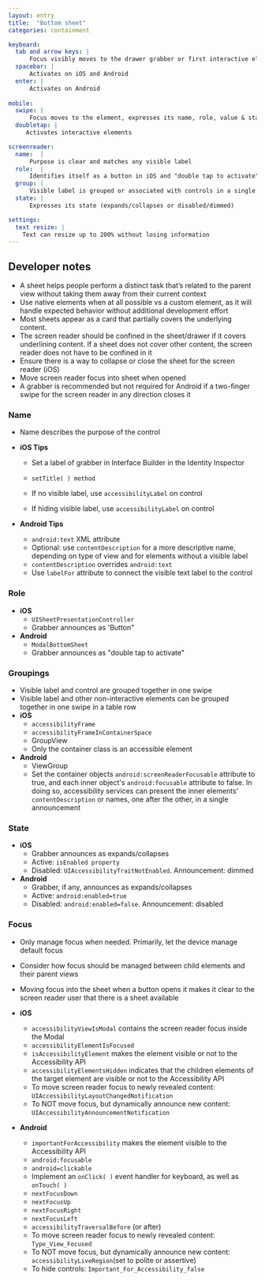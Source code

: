 ```yaml
---
layout: entry
title:  "Bottom sheet"
categories: containment

keyboard:
  tab and arrow keys: |
      Focus visibly moves to the drawer grabber or first interactive element
  spacebar: |
      Activates on iOS and Android
  enter: |
      Activates on Android
        
mobile:
  swipe: |
      Focus moves to the element, expresses its name, role, value & state (if applicable)
  doubletap: |
     Activates interactive elements

screenreader:
  name:  |
      Purpose is clear and matches any visible label
  role:  |
      Identifies itself as a button in iOS and "double tap to activate" in Android
  group: |
      Visible label is grouped or associated with controls in a single swipe
  state: |
      Expresses its state (expands/collapses or disabled/dimmed)

settings:
  text resize: |
    Text can resize up to 200% without losing information
---
```


## Developer notes
- A sheet helps people perform a distinct task that’s related to the parent view without taking them away from their current context
- Use native elements when at all possible vs a custom element, as it will handle expected behavior without additional development effort
- Most sheets appear as a card that partially covers the underlying content. 
- The screen reader should be confined in the sheet/drawer if it covers underlining content. If a sheet does not cover other content, the screen reader does not have to be confined in it
- Ensure there is a way to collapse or close the sheet for the screen reader (iOS)
- Move screen reader focus into sheet when opened
- A grabber is recommended but not required for Android if a two-finger swipe for the screen reader in any direction closes it


### Name

- Name describes the purpose of the control

- **iOS Tips**  
  - Set a label of grabber in Interface Builder in the Identity Inspector
  - `setTitle( ) method`
  - If no visible label, use `accessibilityLabel` on control

  - If hiding visible label, use `accessibilityLabel` on control
- **Android Tips**  
  - `android:text` XML attribute
  - Optional: use `contentDescription` for a more descriptive name, depending on type of view and for elements without a visible label
  - `contentDescription` overrides `android:text`  
  - Use `labelFor` attribute to connect the visible text label to the control


### Role

- **iOS**
  - `UISheetPresentationController` 
  - Grabber announces as 'Button"
- **Android**
  - `ModalBottomSheet`
  - Grabber announces as "double tap to activate"


### Groupings

- Visible label and control are grouped together in one swipe
- Visible label and other non-interactive elements can be grouped together in one swipe in a table row
- **iOS**
  - `accessibilityFrame`
  - `accessibilityFrameInContainerSpace`
  - GroupView
  - Only the container class is an accessible element
- **Android**
  - ViewGroup
  - Set the container objects `android:screenReaderFocusable` attribute to true, and each inner object's `android:focusable` attribute to false. In doing so, accessibility services can present the inner elements' `contentDescription` or names, one after the other, in a single announcement

### State

- **iOS**  
  - Grabber announces as expands/collapses
  - Active: `isEnabled property`
  - Disabled: `UIAccessibilityTraitNotEnabled`. Announcement: dimmed
- **Android** 
  - Grabber, if any, announces as expands/collapses
  - Active: `android:enabled=true`
  - Disabled: `android:enabled=false`. Announcement: disabled

### Focus

- Only manage focus when needed. Primarily, let the device manage default focus
- Consider how focus should be managed between child elements and their parent views
- Moving focus into the sheet when a button opens it makes it clear to the screen reader user that there is a sheet available


- **iOS**
  - `accessibilityViewIsModal` contains the screen reader focus inside the Modal
  - `accessibilityElementIsFocused`  
  - `isAccessibilityElement` makes the element visible or not to the Accessibility API
  - `accessibilityElementsHidden` indicates that the children elements of the target element are visible or not to the Accessibility API
  - To move screen reader focus to newly revealed content: `UIAccessibilityLayoutChangedNotification`
  - To NOT move focus, but dynamically announce new content: `UIAccessibilityAnnouncementNotification`
- **Android**
  - `importantForAccessibility` makes the element visible to the Accessibility API
  - `android:focusable`
  - `android=clickable`
  - Implement an `onClick( )` event handler for keyboard, as well as `onTouch( )`
  - `nextFocusDown`
  - `nextFocusUp`
  - `nextFocusRight`
  - `nextFocusLeft`
  - `accessibilityTraversalBefore` (or after)
  - To move screen reader focus to newly revealed content: `Type_View_Focused`
  - To NOT move focus, but dynamically announce new content: `accessibilityLiveRegion`(set to polite or assertive)
  - To hide controls: `Important_For_Accessibility_false`
